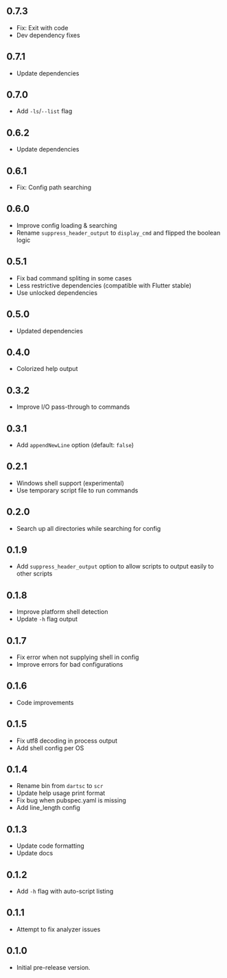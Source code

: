 ## 0.7.3

- Fix: Exit with code
- Dev dependency fixes

## 0.7.1

- Update dependencies

## 0.7.0

- Add `-ls`/`--list` flag

## 0.6.2

- Update dependencies

## 0.6.1

- Fix: Config path searching

## 0.6.0

- Improve config loading & searching
- Rename `suppress_header_output` to `display_cmd` and flipped the boolean logic

## 0.5.1

- Fix bad command spliting in some cases
- Less restrictive dependencies (compatible with Flutter stable)
- Use unlocked dependencies

## 0.5.0

- Updated dependencies

## 0.4.0

- Colorized help output

## 0.3.2

- Improve I/O pass-through to commands

## 0.3.1

- Add `appendNewLine` option (default: `false`)

## 0.2.1

- Windows shell support (experimental)
- Use temporary script file to run commands

## 0.2.0

- Search up all directories while searching for config

## 0.1.9

- Add `suppress_header_output` option to allow scripts to output easily to other scripts

## 0.1.8

- Improve platform shell detection
- Update `-h` flag output

## 0.1.7

- Fix error when not supplying shell in config
- Improve errors for bad configurations

## 0.1.6

- Code improvements

## 0.1.5

- Fix utf8 decoding in process output
- Add shell config per OS

## 0.1.4

- Rename bin from `dartsc` to `scr`
- Update help usage print format
- Fix bug when pubspec.yaml is missing
- Add line_length config

## 0.1.3

- Update code formatting
- Update docs

## 0.1.2

- Add `-h` flag with auto-script listing

## 0.1.1

- Attempt to fix analyzer issues

## 0.1.0

- Initial pre-release version.
